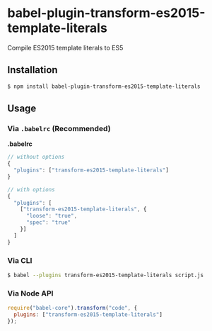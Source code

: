 # babel-plugin-transform-es2015-template-literals

Compile ES2015 template literals to ES5

## Installation

```sh
$ npm install babel-plugin-transform-es2015-template-literals
```

## Usage

### Via `.babelrc` (Recommended)

**.babelrc**

```js
// without options
{
  "plugins": ["transform-es2015-template-literals"]
}

// with options
{
  "plugins": [
    ["transform-es2015-template-literals", {
      "loose": "true",
      "spec": "true"
    }]
  ]
}
```

### Via CLI

```sh
$ babel --plugins transform-es2015-template-literals script.js
```

### Via Node API

```javascript
require("babel-core").transform("code", {
  plugins: ["transform-es2015-template-literals"]
});
```
